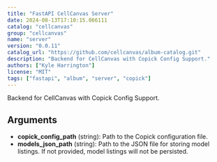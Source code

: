 ```yaml
---
title: "FastAPI CellCanvas Server"
date: 2024-08-13T17:10:15.066111
catalog: "cellcanvas"
group: "cellcanvas"
name: "server"
version: "0.0.11"
catalog_url: "https://github.com/cellcanvas/album-catalog.git"
description: "Backend for CellCanvas with Copick Config Support."
authors: ["Kyle Harrington"]
license: "MIT"
tags: ["fastapi", "album", "server", "copick"]
---
```


Backend for CellCanvas with Copick Config Support.

## Arguments

- **copick_config_path** (string): Path to the Copick configuration file.
- **models_json_path** (string): Path to the JSON file for storing model listings. If not provided, model listings will not be persisted.

